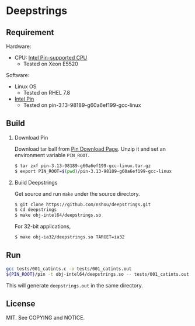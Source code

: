 # Deepstrings

<!-- Short description -->

## Requirement

Hardware:
- CPU: [Intel Pin-supported CPU](https://software.intel.com/en-us/articles/pin-a-binary-instrumentation-tool-faq)
  - Tested on Xeon E5520

Software:
- Linux OS
  - Tested on RHEL 7.8
- [Intel Pin](https://software.intel.com/en-us/articles/pin-a-dynamic-binary-instrumentation-tool)
  - Tested on pin-3.13-98189-g60a6ef199-gcc-linux

## Build

1. Download Pin

   Download tar ball from [Pin Download Page](https://software.intel.com/en-us/articles/pin-a-binary-instrumentation-tool-downloads). Unzip it and set an environment variable `PIN_ROOT`.

   ```bash
   $ tar zxf pin-3.13-98189-g60a6ef199-gcc-linux.tar.gz
   $ export PIN_ROOT=$(pwd)/pin-3.13-98189-g60a6ef199-gcc-linux
   ```

2. Build Deepstrings

   Get source and run `make` under the source directory.

   ```bash
   $ git clone https://github.com/nshou/deepstrings.git
   $ cd deepstrings
   $ make obj-intel64/deepstrings.so
   ```

   For 32-bit applications,

   ```bash
   $ make obj-ia32/deepstrings.so TARGET=ia32
   ```

## Run

```bash
gcc tests/001_catints.c -o tests/001_catints.out
${PIN_ROOT}/pin -t obj-intel64/deepstrings.so -- tests/001_catints.out
```

This will generate `deepstrings.out` in the same directory.

## License

MIT. See COPYING and NOTICE.
